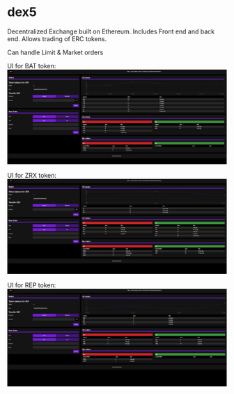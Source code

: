 # dex5
Decentralized Exchange built on Ethereum. Includes Front end and back end. Allows trading of ERC tokens.

Can handle Limit & Market orders

UI for BAT token:
![alt text](https://github.com/Medicyp/dex5/blob/master/Demo/UI%201.PNG)

UI for ZRX token:
![alt text](https://github.com/Medicyp/dex5/blob/master/Demo/UI%202.PNG)

UI for REP token:
![alt text](https://github.com/Medicyp/dex5/blob/master/Demo/UI%203.PNG)
